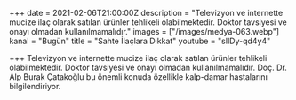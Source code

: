 +++
date = 2021-02-06T21:00:00Z
description = "Televizyon ve internette mucize ilaç olarak satılan ürünler tehlikeli olabilmektedir. Doktor tavsiyesi ve onayı olmadan kullanılmamalıdır."
images = ["/images/medya-063.webp"]
kanal = "Bugün"
title = "Sahte İlaçlara Dikkat"
youtube = "sIlDy-qd4y4"

+++
Televizyon ve internette mucize ilaç olarak satılan ürünler tehlikeli olabilmektedir. Doktor tavsiyesi ve onayı olmadan kullanılmamalıdır. Doç. Dr. Alp Burak Çatakoğlu bu önemli konuda özellikle kalp-damar hastalarını bilgilendiriyor.